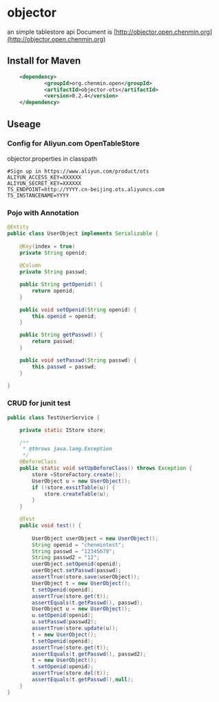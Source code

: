 # objector
an simple tablestore api
Document is 
[http://objector.open.chenmin.org](http://objector.open.chenmin.org)

## Install for Maven
```xml
	<dependency>
			<groupId>org.chenmin.open</groupId>
			<artifactId>objector-ots</artifactId>
			<version>0.2.4</version>
	</dependency>
```
## Useage 
### Config for Aliyun.com OpenTableStore

objector.properties in classpath

```
#Sign up in https://www.aliyun.com/product/ots
ALIYUN_ACCESS_KEY=XXXXXX
ALIYUN_SECRET_KEY=XXXXXX
TS_ENDPOINT=http://YYYY.cn-beijing.ots.aliyuncs.com
TS_INSTANCENAME=YYYY
```

### Pojo with Annotation
```java
@Entity
public class UserObject implements Serializable {
	
	@Key(index = true)
	private String openid;
	
	@Column
	private String passwd;

	public String getOpenid() {
		return openid;
	}

	public void setOpenid(String openid) {
		this.openid = openid;
	}

	public String getPasswd() {
		return passwd;
	}

	public void setPasswd(String passwd) {
		this.passwd = passwd;
	}

}
```

### CRUD for junit test 

```java
public class TestUserService {

	private static IStore store;

	/**
	 * @throws java.lang.Exception
	 */
	@BeforeClass
	public static void setUpBeforeClass() throws Exception {
		store =StoreFactory.create();
		UserObject u = new UserObject();
		if (!store.exsitTable(u)) {
			store.createTable(u);
		}
	}

	@Test
	public void test() {
		
		UserObject userObject = new UserObject();
		String openid = "chenmintest";
		String passwd = "12345678";
		String passwd2 = "12";
		userObject.setOpenid(openid);
		userObject.setPasswd(passwd);
		assertTrue(store.save(userObject));
		UserObject t = new UserObject();
		t.setOpenid(openid);
		assertTrue(store.get(t));
		assertEquals(t.getPasswd(), passwd);
		UserObject u = new UserObject();
		u.setOpenid(openid);
		u.setPasswd(passwd2);
		assertTrue(store.update(u));
		t = new UserObject();
		t.setOpenid(openid);
		assertTrue(store.get(t));
		assertEquals(t.getPasswd(), passwd2);
		t = new UserObject();
		t.setOpenid(openid);
		assertTrue(store.del(t));
		assertEquals(t.getPasswd(),null);
	}
}

```

